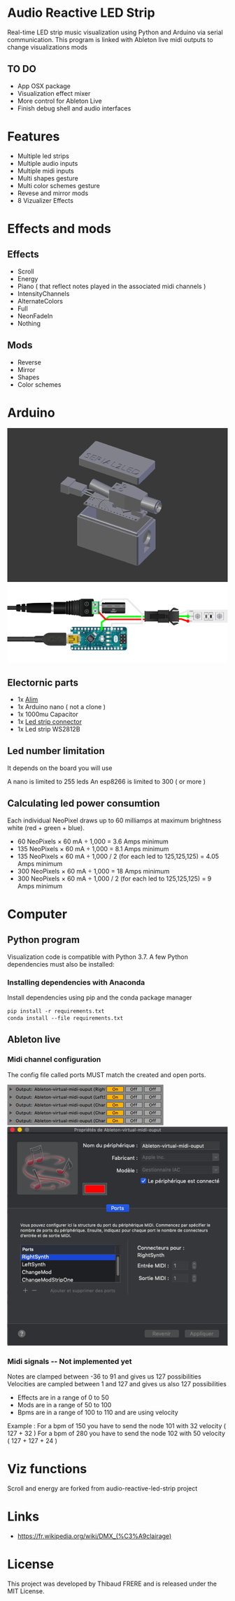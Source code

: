 # Audio Reactive LED Strip
Real-time LED strip music visualization using Python and Arduino via serial communication.
This program is linked with Ableton live midi outputs to change visualizations mods

## TO DO
- App OSX package
- Visualization effect mixer
- More control for Ableton Live
- Finish debug shell and audio interfaces

# Features
- Multiple led strips
- Multiple audio inputs
- Multiple midi inputs
- Multi shapes gesture
- Multi color schemes gesture
- Revese and mirror mods
- 8 Vizualizer Effects

# Effects and mods

## Effects

- Scroll
- Energy
- Piano ( that reflect notes played in the associated midi channels )
- IntensityChannels
- AlternateColors
- Full
- NeonFadeIn
- Nothing

## Mods

- Reverse
- Mirror
- Shapes
- Color schemes

# Arduino

![arduino-case](images/arduino-case.png)
![electronic-scheme](images/electronic-scheme.png)

## Electornic parts

- 1x [Alim](https://www.amazon.fr/gp/product/B06XCMQ212/ref=ppx_yo_dt_b_asin_title_o00_s00?ie=UTF8&psc=1)
- 1x Arduino nano ( not a clone )
- 1x 1000mu Capacitor
- 1x [Led strip connector](https://www.amazon.fr/BTF-LIGHTING-Connectors-WS2812B-WS2811-20pairs/dp/B01DC0KIT2/ref=sr_1_19?__mk_fr_FR=ÅMÅŽÕÑ&keywords=led+strip+connector&qid=1569857203&s=lighting&sr=1-19)
- 1x Led strip WS2812B


## Led number limitation

It depends on the board you will use

A nano is limited to 255 leds
An esp8266 is limited to 300 ( or more )

## Calculating led power consumtion
Each individual NeoPixel draws up to 60 milliamps at maximum brightness white (red + green + blue).

- 60 NeoPixels × 60 mA ÷ 1,000 = 3.6 Amps minimum
- 135 NeoPixels × 60 mA ÷ 1,000 = 8.1 Amps minimum
- 135 NeoPixels × 60 mA ÷ 1,000 / 2 (for each led to 125,125,125) = 4.05 Amps minimum
- 300 NeoPixels × 60 mA ÷ 1,000 = 18 Amps minimum
- 300 NeoPixels × 60 mA ÷ 1,000 / 2 (for each led to 125,125,125) = 9 Amps minimum

# Computer

## Python program
Visualization code is compatible with Python 3.7. A few Python dependencies must also be installed:

### Installing dependencies with Anaconda
Install dependencies using pip and the conda package manager

```
pip install -r requirements.txt
conda install --file requirements.txt
```

## Ableton live

### Midi channel configuration

The config file called ports MUST match the created and open ports.

![abletonmidisettings](images/ableton-midi-settings-conf.png)
![osxmidisettings](images/osx-midi-settings-conf.png)

### Midi signals -- Not implemented yet

Notes are clamped between -36 to 91 and gives us 127 possibilities
Velocities are campled between 1 and 127 and gives us also 127 possibilities

- Effects are in a range of 0 to 50
- Mods are in a range of 50 to 100
- Bpms are in a range of 100 to 110 and are using velocity

Example :
For a bpm of 150 you have to send the node 101 with 32 velocity ( 127 + 32 )
For a bpm of 280 you have to send the node 102 with 50 velocity ( 127 + 127 + 24 )

# Viz functions

Scroll and energy are forked from
audio-reactive-led-strip project

# Links

- https://fr.wikipedia.org/wiki/DMX_(%C3%A9clairage)

# License
This project was developed by Thibaud FRERE and is released under the MIT License.
